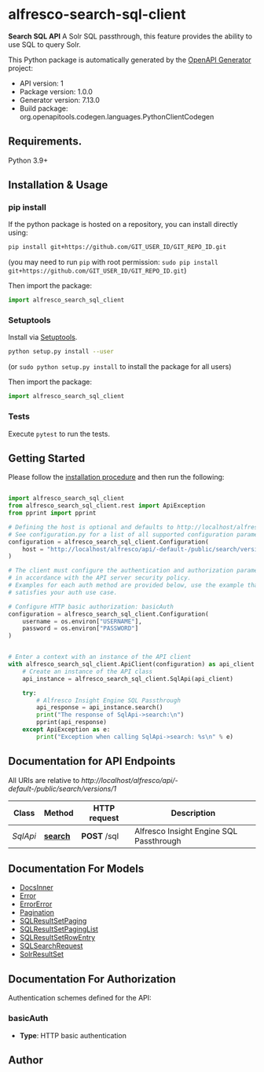 # alfresco-search-sql-client
**Search SQL API**
A Solr SQL passthrough, this feature provides the ability to use SQL to query Solr.


This Python package is automatically generated by the [OpenAPI Generator](https://openapi-generator.tech) project:

- API version: 1
- Package version: 1.0.0
- Generator version: 7.13.0
- Build package: org.openapitools.codegen.languages.PythonClientCodegen

## Requirements.

Python 3.9+

## Installation & Usage
### pip install

If the python package is hosted on a repository, you can install directly using:

```sh
pip install git+https://github.com/GIT_USER_ID/GIT_REPO_ID.git
```
(you may need to run `pip` with root permission: `sudo pip install git+https://github.com/GIT_USER_ID/GIT_REPO_ID.git`)

Then import the package:
```python
import alfresco_search_sql_client
```

### Setuptools

Install via [Setuptools](http://pypi.python.org/pypi/setuptools).

```sh
python setup.py install --user
```
(or `sudo python setup.py install` to install the package for all users)

Then import the package:
```python
import alfresco_search_sql_client
```

### Tests

Execute `pytest` to run the tests.

## Getting Started

Please follow the [installation procedure](#installation--usage) and then run the following:

```python

import alfresco_search_sql_client
from alfresco_search_sql_client.rest import ApiException
from pprint import pprint

# Defining the host is optional and defaults to http://localhost/alfresco/api/-default-/public/search/versions/1
# See configuration.py for a list of all supported configuration parameters.
configuration = alfresco_search_sql_client.Configuration(
    host = "http://localhost/alfresco/api/-default-/public/search/versions/1"
)

# The client must configure the authentication and authorization parameters
# in accordance with the API server security policy.
# Examples for each auth method are provided below, use the example that
# satisfies your auth use case.

# Configure HTTP basic authorization: basicAuth
configuration = alfresco_search_sql_client.Configuration(
    username = os.environ["USERNAME"],
    password = os.environ["PASSWORD"]
)


# Enter a context with an instance of the API client
with alfresco_search_sql_client.ApiClient(configuration) as api_client:
    # Create an instance of the API class
    api_instance = alfresco_search_sql_client.SqlApi(api_client)

    try:
        # Alfresco Insight Engine SQL Passthrough
        api_response = api_instance.search()
        print("The response of SqlApi->search:\n")
        pprint(api_response)
    except ApiException as e:
        print("Exception when calling SqlApi->search: %s\n" % e)

```

## Documentation for API Endpoints

All URIs are relative to *http://localhost/alfresco/api/-default-/public/search/versions/1*

Class | Method | HTTP request | Description
------------ | ------------- | ------------- | -------------
*SqlApi* | [**search**](docs/SqlApi.md#search) | **POST** /sql | Alfresco Insight Engine SQL Passthrough


## Documentation For Models

 - [DocsInner](docs/DocsInner.md)
 - [Error](docs/Error.md)
 - [ErrorError](docs/ErrorError.md)
 - [Pagination](docs/Pagination.md)
 - [SQLResultSetPaging](docs/SQLResultSetPaging.md)
 - [SQLResultSetPagingList](docs/SQLResultSetPagingList.md)
 - [SQLResultSetRowEntry](docs/SQLResultSetRowEntry.md)
 - [SQLSearchRequest](docs/SQLSearchRequest.md)
 - [SolrResultSet](docs/SolrResultSet.md)


<a id="documentation-for-authorization"></a>
## Documentation For Authorization


Authentication schemes defined for the API:
<a id="basicAuth"></a>
### basicAuth

- **Type**: HTTP basic authentication


## Author




